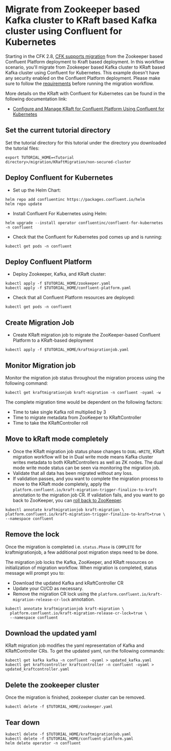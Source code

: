 # Migrate from Zookeeper based Kafka cluster to KRaft based Kafka cluster using Confluent for Kubernetes 

Starting in the CFK 2.8, [CFK supports migration](https://docs.confluent.io/operator/current/co-migrate-kraft.html) from the Zookeeper based Confluent Platform deployment to Kraft based deployment. 
In this workflow scenario, you'll migrate from Zookeeper based Kafka cluster to KRaft based Kafka cluster using Confluent for Kubernetes. This example doesn't have any security enabled on the Confluent Platform deployment. 
Please make sure to follow the [requirements](https://docs.confluent.io/operator/current/co-migrate-kraft.html#requirements-and-considerations) before running the migration workflow. 

More details on the KRaft with Confluent for Kubernetes can be found in the following documentation link: 

* [Configure and Manage KRaft for Confluent Platform Using Confluent for Kubernetes](https://docs.confluent.io/operator/current/co-configure-kraft.html)

## Set the current tutorial directory

Set the tutorial directory for this tutorial under the directory you downloaded the tutorial files:
```
export TUTORIAL_HOME=<Tutorial directory>/migration/KRaftMigration/non-secured-cluster
```

## Deploy Confluent for Kubernetes

* Set up the Helm Chart:
```
helm repo add confluentinc https://packages.confluent.io/helm
helm repo update
```

* Install Confluent For Kubernetes using Helm:
```
helm upgrade --install operator confluentinc/confluent-for-kubernetes -n confluent
```

* Check that the Confluent for Kubernetes pod comes up and is running:
```
kubectl get pods -n confluent
```

## Deploy Confluent Platform

* Deploy Zookeeper, Kafka, and KRaft cluster: 
```
kubectl apply -f $TUTORIAL_HOME/zookeeper.yaml
kubectl apply -f $TUTORIAL_HOME/confluent-platform.yaml
```

* Check that all Confluent Platform resources are deployed:
```
kubectl get pods -n confluent
```

## Create Migration Job

* Create KRaft migration job to migrate the ZooKeeper-based Confluent Platform to a KRaft-based deployment
```
kubectl apply -f $TUTORIAL_HOME/kraftmigrationjob.yaml
```

## Monitor Migration job

Monitor the migration job status throughout the migration process using the following command: 
```
kubectl get kraftmigrationjob kraft-migration -n confluent -oyaml -w 
```

The complete migration time would be dependent on the following factors:

* Time to take single Kafka roll multiplied by 3
* Time to migrate metadata from ZooKeeper to KRaftController
* Time to take the KRaftController roll

## Move to kRaft mode completely

* Once the KRaft migration job status phase changes to `DUAL-WRITE`, KRaft migration workflow will be in Dual write mode means Kafka cluster writes metadata to both KRaftControllers as well as ZK nodes. The dual mode write mode status can be seen via monitoring the migration job.
* Validate that all data has been migrated without any loss.
* If validation passes, and you want to complete the migration process to move to the KRaft mode completely, apply the `platform.confluent.io/kraft-migration-trigger-finalize-to-kraft` annotation to the migration job CR. If validation fails, and you want to go back to ZooKeeper, you can [roll back to ZooKeeper](https://docs.confluent.io/operator/current/co-migrate-kraft.html#co-rollback-to-zookeeper).

```
kubectl annotate kraftmigrationjob kraft-migration \
platform.confluent.io/kraft-migration-trigger-finalize-to-kraft=true \
--namespace confluent 
```

## Remove the lock

Once the migration is completed i.e. `status.Phase` is `COMPLETE` for kraftmigrationjob, a few additional post migration steps need to be done.

The migration job locks the Kafka, ZooKeeper, and KRaft resources on initialization of migration workflow. When migration is completed, status message will prompt you to:

* Download the updated Kafka and kRaftController CR
* Update your CI/CD as necessary.
* Remove the migration CR lock using the `platform.confluent.io/kraft-migration-release-cr-lock` annotation.

```
kubectl annotate kraftmigrationjob kraft-migration \
  platform.confluent.io/kraft-migration-release-cr-lock=true \
  --namespace confluent
```

## Download the updated yaml

KRaft migration job modifies the yaml representation of Kafka and KRaftController CRs. To get the updated yaml, run the following commands:
```
kubectl get kafka kafka -n confluent -oyaml > updated_kafka.yaml
kubectl get kraftcontroller kraftcontroller -n confluent -oyaml > updated_kraftcontroller.yaml
```

## Delete the zookeeper cluster

Once the migration is finished, zookeeper cluster can be removed.
```
kubectl delete -f $TUTORIAL_HOME/zookeeper.yaml
```

## Tear down

```
kubectl delete -f $TUTORIAL_HOME/kraftmigrationjob.yaml
kubectl delete -f $TUTORIAL_HOME/confluent-platform.yaml
helm delete operator -n confluent
```